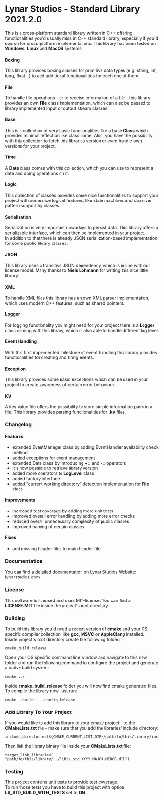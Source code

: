 # Lynar Studios - Standard Library 2021.2.0 #

This is a cross-platform standard library written in C++ offering functionalities you'd usually miss in C++ standard library, especially if you'd search for cross-platform implementations. This library has been tested on __Windows__, __Linux__ and __MacOS__ systems.
 
#### Boxing ####

This library provides boxing classes for primitive data types (e.g. string, int, long, float...) to add additional functionalities for each one of them.
 
#### File ####

To handle file operations - or to receive information of a file - this library provides an own __File__ class implementation, which can also be passed to library implemented input or output stream classes.

#### Base ####

This is a collection of very basic functionalities like a base __Class__ which provides minimal reflection like class name. Also, you have the possibility with this collection to fetch this libraries version or even handle own versions for your project.

#### Time ####

A __Date__ class comes with this collection, which you can use to represent a date and doing operations on it. 

#### Logic ####

This collection of classes provides some nice functionalities to support your project with some nice logical features, like state machines and observer pattern supporting classes.

#### Serialization ####

Serialization is very important nowadays to persist data. This library offers a serializable interface, which can then be implemented in your project.  
In addition to that there is already JSON serialization-based implementation for some public library classes.

#### JSON ####

This library uses a transitive JSON dependency, which is in line with our license model. Many thanks to __Niels Lohmann__ for writing this nice little library.

#### XML ####

To handle XML files this library has an own XML parser implementation, which uses modern C++ features, such as shared pointers.

#### Logger ####

For logging functionality you might need for your project there is a __Logger__ class coming with this library, which is also able to handle different log level.

#### Event Handling ####

With this first implemented milestone of event handling this library provides functionalities for creating and firing events.

#### Exception ####

This library provides some basic exceptions which can be used in your project to create awareness of certain error behaviour.

#### KV ####

A key value file offers the possibility to store simple information pairs in a file. This library provides parsing functionalities for __.kv__ files.

### Changelog ###

#### Features ####

- extended EventManager class by adding EventHandler availability check method
- added exceptions for event management
- extended Date class by introducing __+=__ and __-=__ operators
- it's now possible to retrieve library version
- added more operators to __LogLevel__ class
- added factory interface
- added "current working directory" detection implementation for __File__ class

#### Improvements ####

- increased test coverage by adding more unit tests
- improved overall error handling by adding more error checks
- reduced overall unnecessary complexity of public classes 
- improved naming of certain classes

#### Fixes ####

- add missing header files to main header file

### Documentation ###

You can find a detailed documentation on Lynar Studios Website: lynarstudios.com

### License ###

This software is licensed and uses MIT-license. You can find a __LICENSE.MIT__ file inside the project's root directory.

### Building ###

To build this library you'd need a recent version of __cmake__ and your OS specific compiler collection, like __gcc__, __MSVC__ or __AppleClang__ installed.  
Inside project's root directory create the following folder:

```
cmake_build_release
```

Open your OS specific command line window and navigate to this new folder and run the following command to configure the project and generate a native build system:  

```
cmake ../
```

Inside __cmake_build_release__ folder you will now find cmake generated files. To compile the library now, just run:   

```
cmake --build . --config Release
```

### Add Library To Your Project ###

If you would like to add this library to your cmake project - to the __CMakeLists.txt__ file - make sure that you add the libraries' include directory:

```
include_directories(${CMAKE_CURRENT_LIST_DIR}/path/to/this/library/include)
```

Then link the library binary file inside your __CMakeLists.txt__ file:

```
target_link_libraries(... "path/to/this/library/../libls_std_YYYY.MAJOR.MINOR.dll")
```

### Testing ###

This project contains unit tests to provide test coverage.  
To run those tests you have to build this project with option __LS_STD_BUILD_WITH_TESTS__ set to __ON__.
